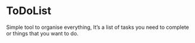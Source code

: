 # ToDoList

Simple tool to organise everything,
It’s a list of tasks you need to complete or things that you want to do.
